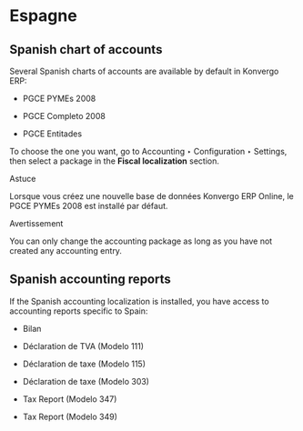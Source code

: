 # Espagne

## Spanish chart of accounts

Several Spanish charts of accounts are available by default in Konvergo ERP:

  * PGCE PYMEs 2008

  * PGCE Completo 2008

  * PGCE Entitades

To choose the one you want, go to Accounting ‣ Configuration ‣ Settings, then
select a package in the **Fiscal localization** section.

<div class="alert alert-info">
<p class="alert-title">
Astuce</p><p>Lorsque vous créez une nouvelle base de données Konvergo ERP Online, le PGCE PYMEs 2008 est installé par défaut.</p>
</div> <div class="alert alert-warning">
<p class="alert-title">
Avertissement</p><p>You can only change the accounting package as long as you have not created any accounting entry.</p>
</div>

## Spanish accounting reports

If the Spanish accounting localization is installed, you have access to
accounting reports specific to Spain:

  * Bilan

  * Déclaration de TVA (Modelo 111)

  * Déclaration de taxe (Modelo 115)

  * Déclaration de taxe (Modelo 303)

  * Tax Report (Modelo 347)

  * Tax Report (Modelo 349)

